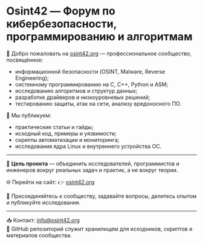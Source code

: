 # Osint42 — Форум по кибербезопасности, программированию и алгоритмам

🔐 Добро пожаловать на [osint42.org](https://osint42.org) — профессиональное сообщество, посвящённое:

- информационной безопасности (OSINT, Malware, Reverse Engineering);
- системному программированию на C, C++, Python и ASM;
- исследованию алгоритмов и структур данных;
- разработке драйверов и низкоуровневых решений;
- тестированию защиты, атак на сети, анализу вредоносного ПО.

📌 Мы публикуем:
- практические статьи и гайды;
- исходный код, примеры и уязвимости;
- скрипты автоматизации и мониторинга;
- исследования ядра Linux и внутреннего устройства ОС.

---

🎯 **Цель проекта** — объединить исследователей, программистов и инженеров вокруг реальных задач и практик, а не вокруг теории.

🌐 Перейти на сайт: 👉 [osint42.org](https://osint42.org)

📣 Присоединяйтесь к сообществу, задавайте вопросы, делитесь опытом и публикуйте исследования.

---

📥 Контакт: info@osint42.org  
🔎 GitHub репозиторий служит хранилищем для исходников, скриптов и материалов сообщества.
